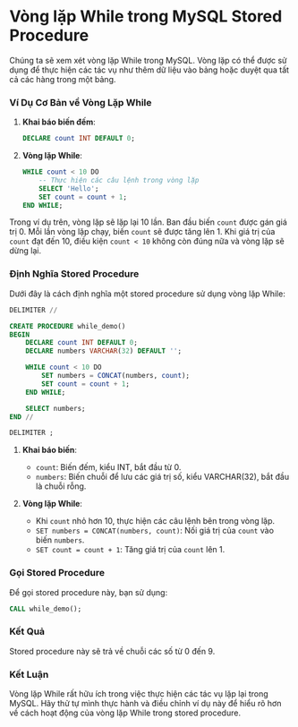 # Vòng lặp While trong MySQL Stored Procedure

Chúng ta sẽ xem xét vòng lặp While trong MySQL. Vòng lặp có thể được sử dụng để thực hiện các tác vụ như thêm dữ liệu vào bảng hoặc duyệt qua tất cả các hàng trong một bảng.

### Ví Dụ Cơ Bản về Vòng Lặp While

1. **Khai báo biến đếm**:
    ```sql
    DECLARE count INT DEFAULT 0;
    ```

2. **Vòng lặp While**:
    ```sql
    WHILE count < 10 DO
        -- Thực hiện các câu lệnh trong vòng lặp
        SELECT 'Hello';
        SET count = count + 1;
    END WHILE;
    ```

Trong ví dụ trên, vòng lặp sẽ lặp lại 10 lần. Ban đầu biến `count` được gán giá trị 0. Mỗi lần vòng lặp chạy, biến `count` sẽ được tăng lên 1. Khi giá trị của `count` đạt đến 10, điều kiện `count < 10` không còn đúng nữa và vòng lặp sẽ dừng lại.

### Định Nghĩa Stored Procedure

Dưới đây là cách định nghĩa một stored procedure sử dụng vòng lặp While:

```sql
DELIMITER //

CREATE PROCEDURE while_demo()
BEGIN
    DECLARE count INT DEFAULT 0;
    DECLARE numbers VARCHAR(32) DEFAULT '';

    WHILE count < 10 DO
        SET numbers = CONCAT(numbers, count);
        SET count = count + 1;
    END WHILE;

    SELECT numbers;
END //

DELIMITER ;
```

1. **Khai báo biến**:
    - `count`: Biến đếm, kiểu INT, bắt đầu từ 0.
    - `numbers`: Biến chuỗi để lưu các giá trị số, kiểu VARCHAR(32), bắt đầu là chuỗi rỗng.

2. **Vòng lặp While**:
    - Khi `count` nhỏ hơn 10, thực hiện các câu lệnh bên trong vòng lặp.
    - `SET numbers = CONCAT(numbers, count)`: Nối giá trị của `count` vào biến `numbers`.
    - `SET count = count + 1`: Tăng giá trị của `count` lên 1.

### Gọi Stored Procedure

Để gọi stored procedure này, bạn sử dụng:

```sql
CALL while_demo();
```

### Kết Quả

Stored procedure này sẽ trả về chuỗi các số từ 0 đến 9.

### Kết Luận

Vòng lặp While rất hữu ích trong việc thực hiện các tác vụ lặp lại trong MySQL. Hãy thử tự mình thực hành và điều chỉnh ví dụ này để hiểu rõ hơn về cách hoạt động của vòng lặp While trong stored procedure.

